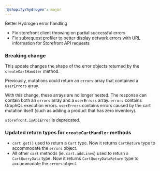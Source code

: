 ```yaml
---
'@shopify/hydrogen': major
---
```


Better Hydrogen error handling

* Fix storefront client throwing on partial successful errors
* Fix subrequest profiler to better display network errors with URL information for Storefront API requests

### Breaking change

This update changes the shape of the error objects returned by the `createCartHandler` method.

Previously, mutations could return an `errors` array that contained a `userErrors` array.

With this change, these arrays are no longer nested. The response can contain both an `errors` array and a `userErrors` array. `errors` contains GraphQL execution errors. `userErrors` contains errors caused by the cart mutation itself (such as adding a product that has zero inventory).

`storefront.isApiError` is deprecated.

### Updated return types for `createCartHandler` methods

* `cart.get()` used to return a `Cart` type. Now it returns `CartReturn` type to accommodate the `errors` object.
* All other `cart` methods (ie. `cart.addLines`) used to return a `CartQueryData` type. Now it returns `CartQueryDataReturn` type to accommodate the `errors` object.

